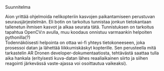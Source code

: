 Suunnitelma

Aion yrittää ohjelmoida nelikopteriin kasvojen paikantamiseen perustuvan seurausjärjestelmän. 
Eli botin on tarkoitus tunnistaa jonkun tietokantaan tallenetun ihmisen kasvot ja alkaa seurata tätä. 
Tunnistuksen on tarkoitus tapahtua OpenCV:n avulla, muu koodaus onnistuu varmaankin helpoiten pythonilla(?)  
Todennäköisesti helpointa on ottaa wi-fi yhteys tietokoneeseen, joka prosessoi datan ja lähettää liikkumiskäskyt 
kopterille. Sen perusteella mitä tarkastelin AR Dronen developer-dokumentaatiosta, tehtävästä saattaa tulla 
aika hankala (erityisesti kuva-datan lähes reaaliaikainen siirto ja siihen reagointi järkevässä vaste-ajassa voi 
osoittautua vaikeaksi).
